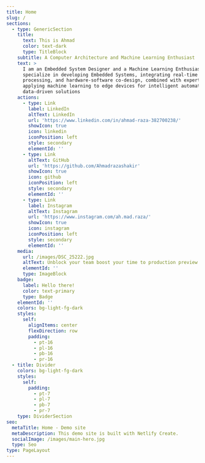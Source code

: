 ```yaml
---
title: Home
slug: /
sections:
  - type: GenericSection
    title:
      text: This is Ahmad
      color: text-dark
      type: TitleBlock
    subtitle: A Computer Architecture and Machine Learning Enthusiast
    text: >
      I am an Embedded System Designer and a Machine Learning Enthusiast. I
      specialize in developing Embedded Systems, integrating real-time
      processing, and hardware-software co-design, combined with expertise in
      applying machine learning to edge devices for intelligent automation and
      data-driven solutions
    actions:
      - type: Link
        label: LinkedIn
        altText: LinkedIn
        url: 'https://www.linkedin.com/in/ahmad-raza-382700238/'
        showIcon: true
        icon: linkedin
        iconPosition: left
        style: secondary
        elementId: ''
      - type: Link
        altText: GitHub
        url: 'https://github.com/Ahmadrazashakir'
        showIcon: true
        icon: github
        iconPosition: left
        style: secondary
        elementId: ''
      - type: Link
        label: Instagram
        altText: Instagram
        url: 'https://www.instagram.com/ah.mad.raza/'
        showIcon: true
        icon: instagram
        iconPosition: left
        style: secondary
        elementId: ''
    media:
      url: /images/DSC_25222.jpg
      altText: Unblock your team boost your time to production preview
      elementId: ''
      type: ImageBlock
    badge:
      label: Hello there!
      color: text-primary
      type: Badge
    elementId: ''
    colors: bg-light-fg-dark
    styles:
      self:
        alignItems: center
        flexDirection: row
        padding:
          - pt-16
          - pl-16
          - pb-16
          - pr-16
  - title: Divider
    colors: bg-light-fg-dark
    styles:
      self:
        padding:
          - pt-7
          - pl-7
          - pb-7
          - pr-7
    type: DividerSection
seo:
  metaTitle: Home - Demo site
  metaDescription: This demo site is built with Netlify Create.
  socialImage: /images/main-hero.jpg
  type: Seo
type: PageLayout
---
```

